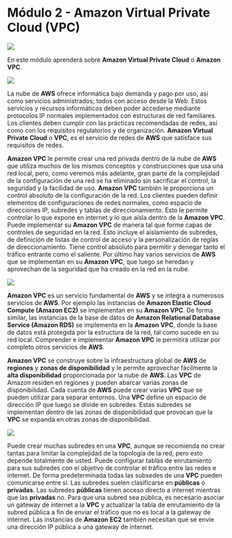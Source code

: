 # Módulo 2 - Amazon Virtual Private Cloud (VPC)

![](https://i.imgur.com/AAwcIAq.png)

En este módulo aprenderá sobre **Amazon Virtual Private Cloud** o **Amazon VPC**.

![](https://i.imgur.com/m6rfOAK.png)

La nube de **AWS** ofrece informática bajo demanda y pago por uso, así como servicios administrados; todos con acceso desde la Web. Estos servicios y recursos informáticos deben poder accederse mediante protocolos IP normales implementados con estructuras de red familiares. Los clientes deben cumplir con las prácticas recomendadas de redes, así como con los requisitos regulatorios y de organización. **Amazon Virtual Private Cloud** o **VPC**, es el servicio de redes de **AWS** que satisface sus requisitos de redes.

**Amazon VPC** le permite crear una red privada dentro de la nube de **AWS** que utiliza muchos de los mismos conceptos y construcciones que usa una red local, pero, como veremos más adelante, gran parte de la complejidad de la configuración de una red se ha eliminado sin sacrificar el control, la seguridad y la facilidad de uso. **Amazon VPC** también le proporciona un control absoluto de la configuración de la red. Los clientes pueden definir elementos de configuraciones de redes normales, como espacio de direcciones IP, subredes y tablas de direccionamiento. Esto le permite controlar lo que expone en internet y lo que aísla dentro de la **Amazon VPC**. Puede implementar su **Amazon VPC** de manera tal que forme capas de controles de seguridad en la red. Esto incluye el aislamiento de subredes, de definición de listas de control de acceso y la personalización de reglas de direccionamiento. Tiene control absoluto para permitir y denegar tanto el tráfico entrante como el saliente. Por último hay varios servicios de **AWS** que se implementan en su **Amazon VPC**, que luego se heredan y aprovechan de la seguridad que ha creado en la red en la nube. 

![](https://i.imgur.com/2UzO8b9.png)

**Amazon VPC** es un servicio fundamental de **AWS** y se integra a numerosos servicios de **AWS**. Por ejemplo las instancias de **Amazon Elastic Cloud Compute (Amazon EC2)** se implementan en su **Amazon VPC**. De forma similar, las instancias de la base de datos de **Amazon Relational Database Service (Amazon RDS)** se implementa en la **Amazon VPC**, donde la base de datos está protegida por la estructura de la red, tal como sucede en su red local. Comprender e implementar **Amazon VPC** le permitirá utilizar por completo otros servicios de **AWS**. 

**Amazon VPC** se construye sobre la infraestructura global de **AWS** de **regiones** y **zonas de disponibilidad** y le permite aprovechar fácilmente la **alta disponibilidad** proporcionada por la nube de **AWS**. Las **VPC** de Amazon residen en regiones y pueden abarcar varias zonas de disponibilidad. Cada cuenta de **AWS** puede crear varias **VPC**  que se pueden utilizar para separar entornos. Una **VPC** define un espacio de dirección IP que luego se divide en subredes. Estas subredes se implementan dentro de las zonas de disponibilidad que provocan que la **VPC** se expanda en otras zonas de disponibilidad.

![](https://i.imgur.com/WQacN4n.png)

Puede crear muchas subredes en una **VPC**, aunque se recomienda no crear tantas para limitar la complejidad de la topología de la red, pero esto depende totalmente de usted. Puede configurar tablas de enrutamiento para sus subredes con el objetivo de controlar el tráfico entre las redes e internet. De forma predeterminada todas las subsedes de una **VPC** pueden comunicarse entre sí. Las subredes suelen clasificarse en **públicas** o **privadas**. Las subredes **públicas** tienen acceso directo a internet mientras que las **privadas** no. Para que una subred sea pública, es necesario asociar un gateway de internet a la **VPC** y actualizar la tabla de enrutamiento de la subred pública a fin de enviar el tráfico que no es local a la gateway de internet. Las instancias de **Amazon EC2** también necesitan que se envíe una dirección IP pública a una gateway de internet.